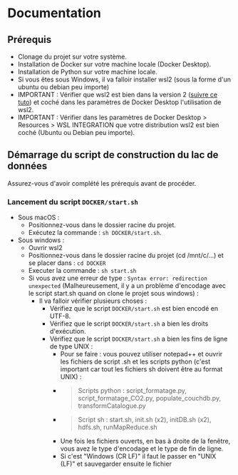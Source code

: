# Documentation

## Prérequis 
- Clonage du projet sur votre système.
- Installation de Docker sur votre machine locale (Docker Desktop).
- Installation de Python sur votre machine locale.
- Si vous êtes sous Windows, il va falloir installer wsl2 (sous la forme d'un ubuntu ou debian peu importe)
- IMPORTANT : Vérifier que wsl2 est bien dans la version 2 (<a href="https://docs.docker.com/desktop/wsl/">suivre ce tuto</a>) et coché dans les paramètres de Docker Desktop l'utilisation de wsl2.
- IMPORTANT : Vérifier dans les paramètres de Docker Desktop > Resources > WSL INTEGRATION que votre distribution wsl2 est bien coché (Ubuntu ou Debian peu importe).

## Démarrage du script de construction du lac de données
Assurez-vous d'avoir complété les prérequis avant de procéder.

### Lancement du script `DOCKER/start.sh`
- Sous macOS :
  - Positionnez-vous dans le dossier racine du projet.
  - Exécutez la commande : `sh DOCKER/start.sh`.
 - Sous windows :
   - Ouvrir wsl2
   - Positionnez-vous dans le dossier racine du projet (cd /mnt/c/...) et se placer dans : ``` cd DOCKER ```
   - Executer la commande : ``` sh start.sh ```
   - Si vous avez une erreur de type : ``` Syntax error: redirection unexpected ``` (Malheureusement, il y a un problème d'encodage avec le script start.sh quand on clone le projet sous windows) :
      - Il va falloir vérifier plusieurs choses :
        - Vérifiez que le script `DOCKER/start.sh` est bien encodé en UTF-8.
        - Vérifiez que le script `DOCKER/start.sh` a bien les droits d'exécution.
        - Vérifiez que le script `DOCKER/start.sh` a bien les fins de ligne de type UNIX :
          - Pour se faire : vous pouvez utiliser notepad++ et ouvrir les fichiers de script .sh et les scripts python (c'est important car tout les fichiers sh doivent être au format UNIX) :
          - > Scripts python : script_formatage.py, script_formatage_CO2.py, populate_couchdb.py, transformCatalogue.py 
          - > Script sh : start.sh, init.sh (x2), initDB.sh (x2), hdfs.sh, runMapReduce.sh
          - Une fois les fichiers ouverts, en bas à droite de la fenêtre, vous avez le type d'encodage et le type de fin de ligne.
          - Si c'est "Windows (CR LF)" il faut le passer en "UNIX (LF)" et sauvegarder ensuite le fichier
